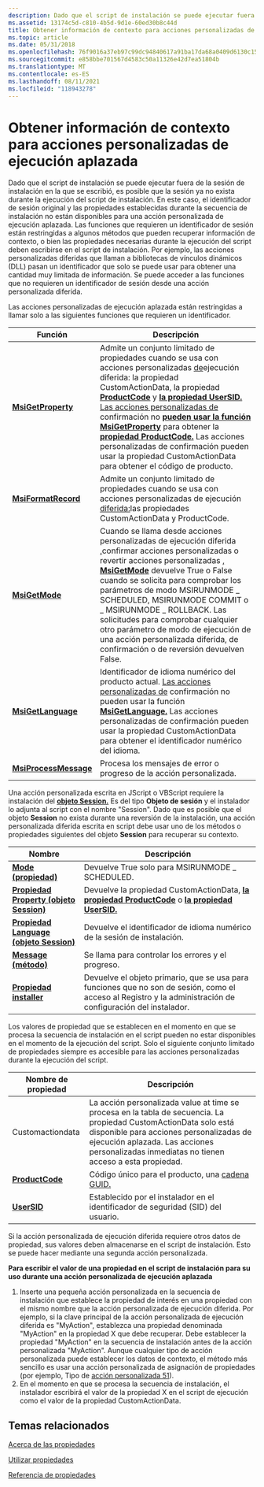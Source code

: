 ```yaml
---
description: Dado que el script de instalación se puede ejecutar fuera de la sesión de instalación en la que se escribió, es posible que la sesión ya no exista durante la ejecución del script de instalación.
ms.assetid: 13174c5d-c810-4b5d-9d1e-60ed30b8c44d
title: Obtener información de contexto para acciones personalizadas de ejecución aplazada
ms.topic: article
ms.date: 05/31/2018
ms.openlocfilehash: 76f9016a37eb97c99dc94840617a91ba17da68a0409d6130c15cb17078c60d11
ms.sourcegitcommit: e858bbe701567d4583c50a11326e42d7ea51804b
ms.translationtype: MT
ms.contentlocale: es-ES
ms.lasthandoff: 08/11/2021
ms.locfileid: "118943278"
---
```

# <a name="obtaining-context-information-for-deferred-execution-custom-actions"></a>Obtener información de contexto para acciones personalizadas de ejecución aplazada

Dado que el script de instalación se puede ejecutar fuera de la sesión de instalación en la que se escribió, es posible que la sesión ya no exista durante la ejecución del script de instalación. En este caso, el identificador de sesión original y las propiedades establecidas durante la secuencia de instalación no están disponibles para una acción personalizada de ejecución aplazada. Las funciones que requieren un identificador de sesión están restringidas a algunos métodos que pueden recuperar información de contexto, o bien las propiedades necesarias durante la ejecución del script deben escribirse en el script de instalación. Por ejemplo, las acciones personalizadas diferidas que llaman a bibliotecas de vínculos dinámicos (DLL) pasan un identificador que solo se puede usar para obtener una cantidad muy limitada de información. Se puede acceder a las funciones que no requieren un identificador de sesión desde una acción personalizada diferida.

Las acciones personalizadas de ejecución aplazada están restringidas a llamar solo a las siguientes funciones que requieren un identificador.



| Función                                       | Descripción                                                                                                                                                                                                                                                                                                                                                                                                                                                                                                                           |
|------------------------------------------------|---------------------------------------------------------------------------------------------------------------------------------------------------------------------------------------------------------------------------------------------------------------------------------------------------------------------------------------------------------------------------------------------------------------------------------------------------------------------------------------------------------------------------------------|
| [**MsiGetProperty**](/windows/desktop/api/Msiquery/nf-msiquery-msigetpropertya)       | Admite un conjunto limitado de propiedades cuando se usa con acciones personalizadas [de](deferred-execution-custom-actions.md)ejecución diferida: la propiedad CustomActionData, la propiedad [**ProductCode**](productcode.md) y [**la propiedad UserSID.**](usersid.md) [Las acciones personalizadas de](commit-custom-actions.md) confirmación no [**pueden usar la función MsiGetProperty**](/windows/desktop/api/Msiquery/nf-msiquery-msigetpropertya) para obtener la [**propiedad ProductCode.**](productcode.md) Las acciones personalizadas de confirmación pueden usar la propiedad CustomActionData para obtener el código de producto.<br/> |
| [**MsiFormatRecord**](/windows/desktop/api/Msiquery/nf-msiquery-msiformatrecorda)     | Admite un conjunto limitado de propiedades cuando se usa con acciones personalizadas de ejecución [diferida:](deferred-execution-custom-actions.md)las propiedades CustomActionData y ProductCode.                                                                                                                                                                                                                                                                                                                                                      |
| [**MsiGetMode**](/windows/desktop/api/Msiquery/nf-msiquery-msigetmode)               | Cuando se llama desde acciones [](commit-custom-actions.md)personalizadas de ejecución diferida [,](deferred-execution-custom-actions.md)confirmar acciones personalizadas o revertir acciones personalizadas [,](rollback-custom-actions.md) [**MsiGetMode**](/windows/desktop/api/Msiquery/nf-msiquery-msigetmode) devuelve True o False cuando se solicita para comprobar los parámetros de modo MSIRUNMODE \_ SCHEDULED, MSIRUNMODE COMMIT o \_ MSIRUNMODE \_ ROLLBACK. Las solicitudes para comprobar cualquier otro parámetro de modo de ejecución de una acción personalizada diferida, de confirmación o de reversión devuelven False.<br/>                       |
| [**MsiGetLanguage**](/windows/desktop/api/Msiquery/nf-msiquery-msigetlanguage)       | Identificador de idioma numérico del producto actual. [Las acciones personalizadas de](commit-custom-actions.md) confirmación no pueden usar la función [**MsiGetLanguage.**](/windows/desktop/api/Msiquery/nf-msiquery-msigetlanguage) Las acciones personalizadas de confirmación pueden usar la propiedad CustomActionData para obtener el identificador numérico del idioma.<br/>                                                                                                                                                                                                                                                           |
| [**MsiProcessMessage**](/windows/desktop/api/Msiquery/nf-msiquery-msiprocessmessage) | Procesa los mensajes de error o progreso de la acción personalizada.                                                                                                                                                                                                                                                                                                                                                                                                                                                                          |



 

Una acción personalizada escrita en JScript o VBScript requiere la instalación del [**objeto Session.**](session-object.md) Es del tipo **Objeto de sesión** y el instalador lo adjunta al script con el nombre "Session". Dado que es posible que el objeto **Session** no exista durante una reversión de la instalación, una acción personalizada diferida escrita en script debe usar uno de los métodos o propiedades siguientes del objeto **Session** para recuperar su contexto.



| Nombre                                                           | Descripción                                                                                                                        |
|----------------------------------------------------------------|------------------------------------------------------------------------------------------------------------------------------------|
| [**Mode (propiedad)**](session-mode.md)                          | Devuelve True solo para MSIRUNMODE \_ SCHEDULED.                                                                                       |
| [**Propiedad Property (objeto Session)**](session-session.md)  | Devuelve la propiedad CustomActionData, [**la propiedad ProductCode**](productcode.md) o [**la propiedad UserSID.**](usersid.md)        |
| [**Propiedad Language (objeto Session)**](session-language.md) | Devuelve el identificador de idioma numérico de la sesión de instalación.                                                                           |
| [**Message (método)**](session-message.md)                      | Se llama para controlar los errores y el progreso.                                                                                              |
| [**Propiedad installer**](session-installer.md)                | Devuelve el objeto primario, que se usa para funciones que no son de sesión, como el acceso al Registro y la administración de configuración del instalador. |



 

Los valores de propiedad que se establecen en el momento en que se procesa la secuencia de instalación en el script pueden no estar disponibles en el momento de la ejecución del script. Solo el siguiente conjunto limitado de propiedades siempre es accesible para las acciones personalizadas durante la ejecución del script.



| Nombre de propiedad                      | Descripción                                                                                                                                                                                                     |
|------------------------------------|-----------------------------------------------------------------------------------------------------------------------------------------------------------------------------------------------------------------|
| Customactiondata                   | La acción personalizada value at time se procesa en la tabla de secuencia. La propiedad CustomActionData solo está disponible para acciones personalizadas de ejecución aplazada. Las acciones personalizadas inmediatas no tienen acceso a esta propiedad. |
| [**ProductCode**](productcode.md) | Código único para el producto, una [cadena GUID.](guid.md)                                                                                                                                                         |
| [**UserSID**](usersid.md)         | Establecido por el instalador en el identificador de seguridad (SID) del usuario.                                                                                                                                                   |



 

Si la acción personalizada de ejecución diferida requiere otros datos de propiedad, sus valores deben almacenarse en el script de instalación. Esto se puede hacer mediante una segunda acción personalizada.

**Para escribir el valor de una propiedad en el script de instalación para su uso durante una acción personalizada de ejecución aplazada**

1.  Inserte una pequeña acción personalizada en la secuencia de instalación que establece la propiedad de interés en una propiedad con el mismo nombre que la acción personalizada de ejecución diferida. Por ejemplo, si la clave principal de la acción personalizada de ejecución diferida es "MyAction", establezca una propiedad denominada "MyAction" en la propiedad X que debe recuperar. Debe establecer la propiedad "MyAction" en la secuencia de instalación antes de la acción personalizada "MyAction". Aunque cualquier tipo de acción personalizada puede establecer los datos de contexto, el método más sencillo es usar una acción personalizada de asignación de propiedades (por ejemplo, Tipo de [acción personalizada 51](custom-action-type-51.md)).
2.  En el momento en que se procesa la secuencia de instalación, el instalador escribirá el valor de la propiedad X en el script de ejecución como el valor de la propiedad CustomActionData.

## <a name="related-topics"></a>Temas relacionados

<dl> <dt>

[Acerca de las propiedades](about-properties.md)
</dt> <dt>

[Utilizar propiedades](using-properties.md)
</dt> <dt>

[Referencia de propiedades](property-reference.md)
</dt> </dl>

 

 




